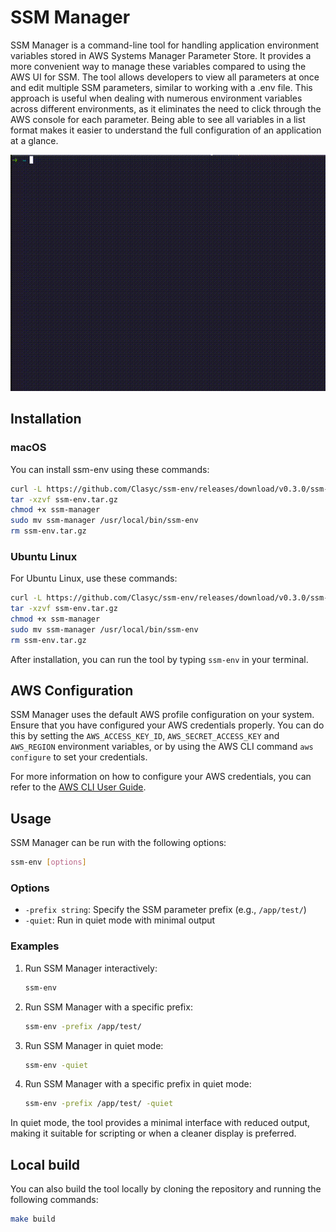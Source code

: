 # SSM Manager

SSM Manager is a command-line tool for handling application environment variables stored in AWS Systems Manager 
Parameter Store. It provides a more convenient way to manage these variables compared to using the AWS UI for SSM. 
The tool allows developers to view all parameters at once and edit multiple SSM parameters, similar to working with
a .env file. This approach is useful when dealing with numerous environment variables across different environments,
as it eliminates the need to click through the AWS console for each parameter. Being able to see all variables in a 
list format makes it easier to understand the full configuration of an application at a glance.

![demo.gif](demo.gif)

## Installation

### macOS

You can install ssm-env using these commands:

```bash
curl -L https://github.com/Clasyc/ssm-env/releases/download/v0.3.0/ssm-manager-v0.3.0-darwin-amd64.tar.gz -o ssm-env.tar.gz
tar -xzvf ssm-env.tar.gz
chmod +x ssm-manager
sudo mv ssm-manager /usr/local/bin/ssm-env
rm ssm-env.tar.gz
```

### Ubuntu Linux

For Ubuntu Linux, use these commands:

```bash
curl -L https://github.com/Clasyc/ssm-env/releases/download/v0.3.0/ssm-manager-v0.3.0-linux-amd64.tar.gz -o ssm-env.tar.gz
tar -xzvf ssm-env.tar.gz
chmod +x ssm-manager
sudo mv ssm-manager /usr/local/bin/ssm-env
rm ssm-env.tar.gz
```

After installation, you can run the tool by typing `ssm-env` in your terminal.

## AWS Configuration

SSM Manager uses the default AWS profile configuration on your system. Ensure that you have configured your AWS credentials properly. You can do this by setting the `AWS_ACCESS_KEY_ID`, `AWS_SECRET_ACCESS_KEY` and `AWS_REGION` environment variables, or by using the AWS CLI command `aws configure` to set your credentials.

For more information on how to configure your AWS credentials, you can refer to the [AWS CLI User Guide](https://docs.aws.amazon.com/cli/latest/userguide/cli-configure-files.html).

## Usage

SSM Manager can be run with the following options:

```bash
ssm-env [options]
```

### Options

- `-prefix string`: Specify the SSM parameter prefix (e.g., `/app/test/`)
- `-quiet`: Run in quiet mode with minimal output

### Examples

1. Run SSM Manager interactively:
   ```bash
   ssm-env
   ```

2. Run SSM Manager with a specific prefix:
   ```bash
   ssm-env -prefix /app/test/
   ```

3. Run SSM Manager in quiet mode:
   ```bash
   ssm-env -quiet
   ```

4. Run SSM Manager with a specific prefix in quiet mode:
   ```bash
   ssm-env -prefix /app/test/ -quiet
   ```

In quiet mode, the tool provides a minimal interface with reduced output, making it suitable for scripting or when a cleaner display is preferred.

## Local build

You can also build the tool locally by cloning the repository and running the following commands:

```bash
make build
```